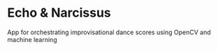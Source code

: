 # Echo & Narcissus
App for orchestrating improvisational dance scores using OpenCV and machine learning
